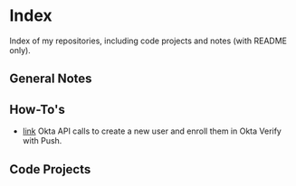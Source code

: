 # Index
Index of my repositories, including code projects and notes (with README only).
## General Notes
## How-To's
- [link](https://github.com/bgarlow/mfaonly_oktaverifypush]) Okta API calls to create a new user and enroll them in Okta Verify with Push.
## Code Projects

